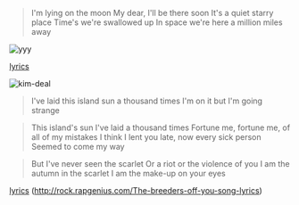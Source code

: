 > I'm lying on the moon
> My dear, I'll be there soon
> It's a quiet starry place
> Time's we're swallowed up
> In space we're here a million miles away

![yyy](http://upload.wikimedia.org/wikipedia/commons/7/73/Yeah_Yeah_Yeahs.jpg)

[lyrics](http://rock.rapgenius.com/Karen-o-the-moon-song-lyrics)


![kim-deal](http://www.efeeme.com/wp-content/uploads/kim-deal-18-06-13.jpg)

>I've laid this island sun a thousand times
I'm on it but I'm going strange

> This island's sun I've laid a thousand times
Fortune me, fortune me, of all of my mistakes
I think I lent you late, now every sick person
Seemed to come my way

> But I've never seen the scarlet
Or a riot or the violence of you
I am the autumn in the scarlet
I am the make-up on your eyes

[lyrics](http://www.metrolyrics.com/off-you-lyrics-breeders.html)
(http://rock.rapgenius.com/The-breeders-off-you-song-lyrics)
